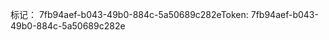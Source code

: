 <span data-ttu-id="e57d1-101">标记： 7fb94aef-b043-49b0-884c-5a50689c282e</span><span class="sxs-lookup"><span data-stu-id="e57d1-101">Token: 7fb94aef-b043-49b0-884c-5a50689c282e</span></span>